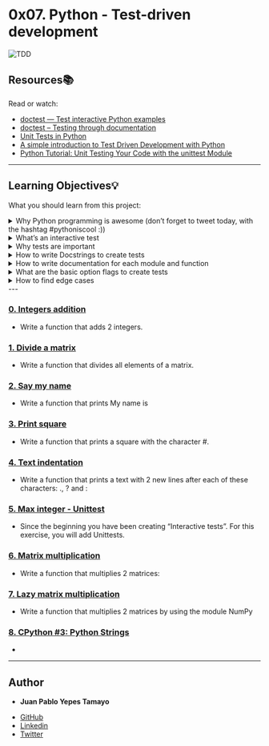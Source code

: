 # 0x07. Python - Test-driven development

![TDD](https://s3.amazonaws.com/intranet-projects-files/holbertonschool-higher-level_programming+/246/giphy-4.gif)

## Resources:books:
Read or watch:
* [doctest — Test interactive Python examples](https://docs.python.org/3.4/library/doctest.html)
* [doctest – Testing through documentation](https://pymotw.com/3/doctest/)
* [Unit Tests in Python](https://www.youtube.com/watch?v=1Lfv5tUGsn8)
* [A simple introduction to Test Driven Development with Python](https://www.freecodecamp.org/news/learning-to-test-with-python-997ace2d8abe/)
* [Python Tutorial: Unit Testing Your Code with the unittest Module](https://www.youtube.com/watch?v=6tNS--WetLI)

---
## Learning Objectives:bulb:
What you should learn from this project:

<details><summary>Why Python programming is awesome (don’t forget to tweet today, with the hashtag #pythoniscool :))</summary><p>
#pythoniscool
</p></details>
<details><summary>What’s an interactive test</summary><p>
also known as manual testing, allows test managers to set up and distribute manual TestCases for testers who are non-Tosca users and to collect test results from external tests.
</p></details>
<details><summary>Why tests are important</summary><p>
.
</p></details>
<details><summary>How to write Docstrings to create tests</summary><p>
.
</p></details>
<details><summary>How to write documentation for each module and function</summary><p>
.
</p></details>
<details><summary>What are the basic option flags to create tests</summary><p>
.
</p></details>
<details><summary>How to find edge cases</summary><p>
.
</p></details>
---

### [0. Integers addition](./0-add_integer.py)
* Write a function that adds 2 integers.


### [1. Divide a matrix](./2-matrix_divided.py)
* Write a function that divides all elements of a matrix.


### [2. Say my name](./3-say_my_name.py)
* Write a function that prints My name is <first name> <last name>


### [3. Print square](./4-print_square.py)
* Write a function that prints a square with the character #.


### [4. Text indentation](./5-text_indentation.py)
* Write a function that prints a text with 2 new lines after each of these characters: ., ? and :


### [5. Max integer - Unittest](./tests/6-max_integer_test.py)
* Since the beginning you have been creating “Interactive tests”. For this exercise, you will add Unittests.


### [6. Matrix multiplication](./100-matrix_mul.py)
* Write a function that multiplies 2 matrices:


### [7. Lazy matrix multiplication](./101-lazy_matrix_mul.py)
* Write a function that multiplies 2 matrices by using the module NumPy


### [8. CPython #3: Python Strings](./102-python.c)
* 


---

## Author
* **Juan Pablo Yepes Tamayo**
 - [GitHub](https://github.com/PabloYepes27)
 - [Linkedin](www.linkedin.com/in/pablo-yepes-120495)
 - [Twitter](https://twitter.com/pabloyepes27)
